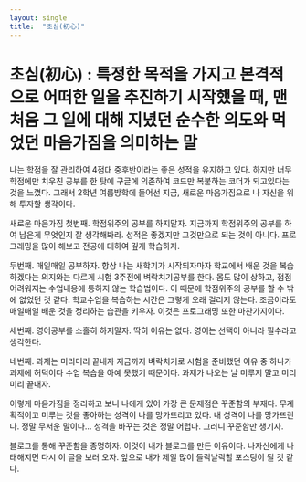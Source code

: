 ```yaml
---
layout: single
title:  "초심(初心)"
---
```


# 초심(初心) : 특정한 목적을 가지고 본격적으로 어떠한 일을 추진하기 시작했을 때, 맨 처음 그 일에 대해 지녔던 순수한 의도와 먹었던 마음가짐을 의미하는 말
나는 학점을 잘 관리하여 4점대 중후반이라는 좋은 성적을 유지하고 있다. 하지만 너무 학점에만 치우친 공부를 한 탓에 구글에 의존하여 코드만 복붙하는 코더가 되고있다는 것을 느꼈다.
그래서 2학년 여름방학에 들어선 지금, 새로운 마음가짐으로 나 자신을 위해 투자할 생각이다. 

새로운 마음가짐
첫번째. 학점위주의 공부를 하지말자.
지금까지 학점위주의 공부를 하여 남은게 무엇인지 잘 생각해봐라. 성적은 좋겠지만 그것만으로 되는 것이 아니다. 프로그래밍을 많이 해보고 전공에 대하여 깊게 학습하자.

두번째. 매일매일 공부하자.
항상 나는 새학기가 시작되자마자 학교에서 배운 것을 복습하겠다는 의지와는 다르게 시험 3주전에 벼락치기공부를 한다. 몸도 많이 상하고, 점점 어려워지는 수업내용에 통하지 않는 학습법이다.
이 때문에 학점위주의 공부를 할 수 밖에 없었던 것 같다. 학교수업을 복습하는 시간은 그렇게 오래 걸리지 않는다. 조금이라도 매일매일 배운 것을 정리하는 습관을 키우자.
이것은 프로그래밍 또한 마찬가지이다.

세번째. 영어공부를 소홀히 하지말자.
딱히 이유는 없다. 영어는 선택이 아니라 필수라고 생각한다.

네번째. 과제는 미리미리 끝내자
지금까지 벼락치기로 시험을 준비했던 이유 중 하나가 과제에 허덕이다 수업 복습을 아예 못했기 때문이다. 과제가 나오는 날 미루지 말고 미리미리 끝내자.

이렇게 마음가짐을 정리하고 보니 나에게 있어 가장 큰 문제점은 꾸준함의 부재다. 무계획적이고 미루는 것을 좋아하는 성격이 나를 망가뜨리고 있다.
내 성격이 나를 망가뜨린다. 정말 무서운 말이다... 성격을 바꾸는 것은 정말 어렵다. 그러니 꾸준함만 챙기자. 

블로그를 통해 꾸준함을 증명하자. 이것이 내가 블로그를 만든 이유이다. 
나자신에게 나태해지면 다시 이 글을 보러 오자. 
앞으로 내가 제일 많이 들락날락할 포스팅이 될 것 같다. 
